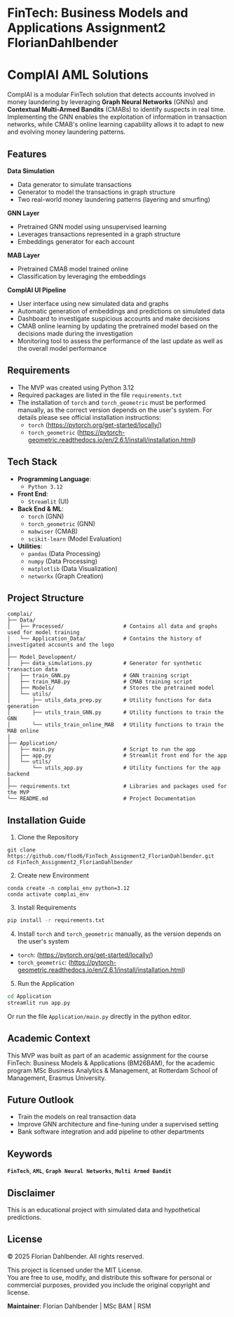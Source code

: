 # FinTech: Business Models and Applications Assignment2 FlorianDahlbender

# ComplAI AML Solutions
ComplAI is a modular FinTech solution that detects accounts involved in money laundering by leveraging **Graph Neural Networks** (GNNs) and **Contextual Multi-Armed Bandits** (CMABs) to identify suspects in real time. Implementing the GNN enables the exploitation of information in transaction networks, while CMAB's online learning capability allows it to adapt to new and evolving money laundering patterns. 

## Features

**Data Simulation**
- Data generator to simulate transactions
- Generator to model the transactions in graph structure
- Two real-world money laundering patterns (layering and smurfing)

**GNN Layer**
- Pretrained GNN model using unsupervised learning
- Leverages transactions represented in a graph structure
- Embeddings generator for each account

**MAB Layer**
- Pretrained CMAB model trained online
- Classification by leveraging the embeddings

**ComplAI UI Pipeline**
- User interface using new simulated data and graphs
- Automatic generation of embeddings and predictions on simulated data
- Dashboard to investigate suspicious accounts and make decisions
- CMAB online learning by updating the pretrained model based on the decisions made during the investigation
- Monitoring tool to assess the performance of the last update as well as the overall model performance

## Requirements
- The MVP was created using Python 3.12
- Required packages are listed in the file `requirements.txt`
- The installation of `torch` and `torch_geometric` must be performed manually, as the correct version depends on the user's system. For details please see official installation instructions:
     - `torch` (https://pytorch.org/get-started/locally/)
     - `torch_geometric` (https://pytorch-geometric.readthedocs.io/en/2.6.1/install/installation.html)

## Tech Stack
- **Programming Language**:
     - `Python 3.12`
- **Front End**:
     - `Streamlit` (UI)
- **Back End & ML**:
     - `torch` (GNN)
     - `torch_geometric` (GNN)
     - `mabwiser` (CMAB)
     - `scikit-learn` (Model Evaluation)
- **Utilities**:
     - `pandas` (Data Processing)
     - `numpy` (Data Processing)
     - `matplotlib` (Data Visualization)
     - `networkx` (Graph Creation)

## Project Structure
```
complai/
├── Data/                      
│   ├── Processed/                   # Contains all data and graphs used for model training
│   └── Application_Data/            # Contains the history of investigated accounts and the logo
│ 
├── Model_Development/          
│   ├── data_simulations.py          # Generator for synthetic transaction data
│   ├── train_GNN.py                 # GNN training script
│   ├── train_MAB.py                 # CMAB training script
│   ├── Models/                      # Stores the pretrained model
│   └── utils/
│       ├── utils_data_prep.py       # Utility functions for data generation
│       ├── utils_train_GNN.py       # Utility functions to train the GNN
│       └── utils_train_online_MAB   # Utility functions to train the MAB online
│
├── Application/
│   ├── main.py                      # Script to run the app
│   ├── app.py                       # Streamlit front end for the app
│   └── utils/                 
│       └── utils_app.py             # Utility functions for the app backend
│
├── requirements.txt                 # Libraries and packages used for the MVP
└── README.md                        # Project Documentation
```

## Installation Guide

1. Clone the Repository
```
git clone https://github.com/flod6/FinTech_Assignment2_FlorianDahlbender.git
cd FinTech_Assignment2_FlorianDahlbender
```

2. Create new Environment
```
conda create -n complai_env python=3.12
conda activate complai_env
```

3. Install Requirements
```bash
pip install -r requirements.txt
```

4. Install `torch` and `torch_geometric` manually, as the version depends on the user's system
- `torch`: (https://pytorch.org/get-started/locally/)
- `torch_geometric`: (https://pytorch-geometric.readthedocs.io/en/2.6.1/install/installation.html)

5. Run the Application
```bash
cd Application
streamlit run app.py
```
Or run the file `Application/main.py` directly in the python editor. 

## Academic Context
This MVP was built as part of an academic assignment for the course FinTech: Business Models & Applications (BM26BAM), for the academic program MSc Business Analytics & Management, at Rotterdam School of Management, Erasmus University. 

## Future Outlook
- Train the models on real transaction data
- Improve GNN architecture and fine-tuning under a supervised setting
- Bank software integration and add pipeline to other departments

## Keywords
**`FinTech`**, **`AML`**, **`Graph Neural Networks`**, **`Multi Armed Bandit`**

## Disclaimer
This is an educational project with simulated data and hypothetical predictions. 

## License 
© 2025 Florian Dahlbender. All rights reserved.

This project is licensed under the MIT License.  
You are free to use, modify, and distribute this software for personal or commercial purposes, provided you include the original copyright and license. 

**Maintainer**: Florian Dahlbender | MSc BAM | RSM


   


